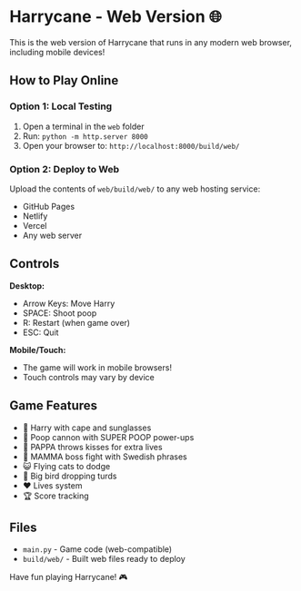 # Harrycane - Web Version 🌐

This is the web version of Harrycane that runs in any modern web browser, including mobile devices!

## How to Play Online

### Option 1: Local Testing
1. Open a terminal in the `web` folder
2. Run: `python -m http.server 8000`
3. Open your browser to: `http://localhost:8000/build/web/`

### Option 2: Deploy to Web
Upload the contents of `web/build/web/` to any web hosting service:
- GitHub Pages
- Netlify
- Vercel
- Any web server

## Controls

**Desktop:**
- Arrow Keys: Move Harry
- SPACE: Shoot poop
- R: Restart (when game over)
- ESC: Quit

**Mobile/Touch:**
- The game will work in mobile browsers!
- Touch controls may vary by device

## Game Features
- 🦸 Harry with cape and sunglasses
- 💩 Poop cannon with SUPER POOP power-ups
- 👨 PAPPA throws kisses for extra lives
- 👩 MAMMA boss fight with Swedish phrases
- 😺 Flying cats to dodge
- 🦅 Big bird dropping turds
- ❤️ Lives system
- 🏆 Score tracking

## Files
- `main.py` - Game code (web-compatible)
- `build/web/` - Built web files ready to deploy

Have fun playing Harrycane! 🎮
